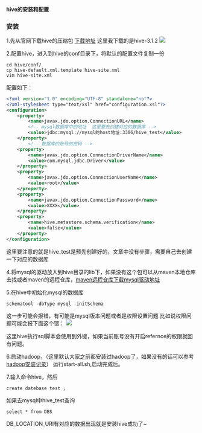 #### hive的安装和配置
### 安装

1.先从官网下载hive的压缩包 [下载地址](http://www.apache.org/dyn/closer.cgi/hive/)
这里我下载的是hive-3.1.2
![](http://wxwwt-oss.oss-cn-hangzhou.aliyuncs.com/article_picture/hive%E5%AE%89%E8%A3%85%E5%92%8C%E9%85%8D%E7%BD%AE/hive3.1.2%E5%AE%98%E7%BD%91.png)

2.配置hive，进入到hive的conf目录下，将默认的配置文件复制一份
```shell
cd hive/conf/
cp hive-default.xml.template hive-site.xml
vim hive-site.xml
```
配置如下：
```xml
<?xml version="1.0" encoding="UTF-8" standalone="no"?>
<?xml-stylesheet type="text/xsl" href="configuration.xsl"?>
<configuration>
    <property>
        <name>javax.jdo.option.ConnectionURL</name>
        <!-- mysql数据库中的地址  这里要先创建对应的数据库 -->
        <value>jdbc:mysql://mysql的host地址:3306/hive_test</value>
    </property>
        <!-- 数据库的账号的密码 -->
    <property>
        <name>javax.jdo.option.ConnectionDriverName</name>
        <value>com.mysql.jdbc.Driver</value>
    </property>
    <property>
        <name>javax.jdo.option.ConnectionUserName</name>
        <value>root</value>
    </property>
    <property>
        <name>javax.jdo.option.ConnectionPassword</name>
        <value>XXXX</value>
    </property>
    <property>
        <name>hive.metastore.schema.verification</name>
        <value>false</value>
    </property>
</configuration>
```
这里要注意的就是hive_test是预先创建好的，文章中没有步骤，需要自己去创建一下对应的数据库

4.将mysql的驱动放入到hive目录的lib下，如果没有这个包可以从maven本地仓库去找或者maven的远程仓库，[maven远程仓库下载mysql驱动地址](https://mvnrepository.com/artifact/mysql/mysql-connector-java)


5.在hive中初始化mysql的数据库
```
schematool -dbType mysql -initSchema
```
这一步可能会报错，有可能是mysql版本问题或者是权限设置问题
比如说权限问题可能会报下面这个错：
![](http://wxwwt-oss.oss-cn-hangzhou.aliyuncs.com/article_picture/hive%E5%AE%89%E8%A3%85%E5%92%8C%E9%85%8D%E7%BD%AE/%E6%9D%83%E9%99%90%E9%97%AE%E9%A2%98.jpg)

这里hive执行sql脚本会使用到外键，如果当前账号没有开启refernce的权限就回有问题。

6.启动hadoop，（这里默认大家之前都安装过hadoop了，如果没有的话可以参考[hadoop安装记录](https://juejin.im/post/5d3db3b2e51d457761476235)）
运行start-all.sh,启动完成后。

7.输入命令hive，然后
```
create datebase test ;
```
如果去mysql中hive_test查询
```
select * from DBS
```
DB_LOCATION_URI有对应的数据出现就是安装hive成功了~
